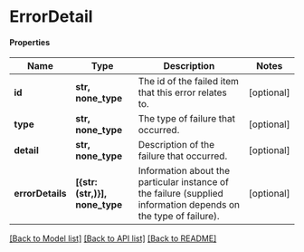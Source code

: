 # ErrorDetail

#### Properties
Name | Type | Description | Notes
------------ | ------------- | ------------- | -------------
**id** | **str, none_type** | The id of the failed item that this error relates to. | [optional] 
**type** | **str, none_type** | The type of failure that occurred. | [optional] 
**detail** | **str, none_type** | Description of the failure that occurred. | [optional] 
**errorDetails** | **[{str: (str,)}], none_type** | Information about the particular instance of the failure (supplied information depends on the type of failure). | [optional] 

[[Back to Model list]](../README.md#documentation-for-models) [[Back to API list]](../README.md#documentation-for-api-endpoints) [[Back to README]](../README.md)

